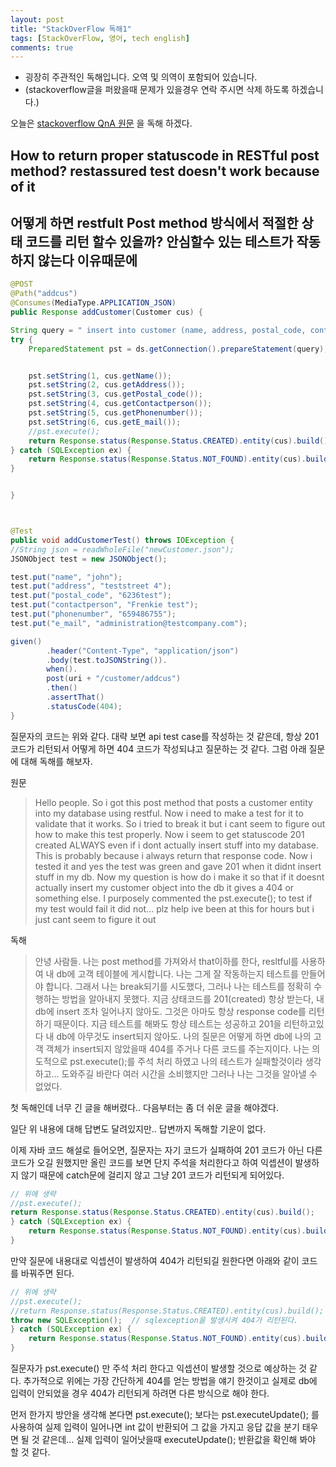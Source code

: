 ```yaml
---
layout: post
title: "StackOverFlow 독해1"
tags: [StackOverFlow, 영어, tech english]
comments: true
---
```


* 굉장히 주관적인 독해입니다. 오역 및 의역이 포함되어 있습니다.
* (stackoverflow글을 퍼왔을때 문제가 있을경우 연락 주시면 삭제 하도록 하겠습니다.)

오늘은 [stackoverflow QnA 원문](https://stackoverflow.com/questions/50722473/how-to-return-proper-statuscode-in-restful-post-method-restassured-test-doesnt) 을 독해 하겠다. 

## How to return proper statuscode in RESTful post method? restassured test doesn't work because of it
## 어떻게 하면 restfult Post method 방식에서 적절한 상태 코드를 리턴 할수 있을까?  안심할수 있는 테스트가 작동하지 않는다 이유때문에


```java
@POST
@Path("addcus")
@Consumes(MediaType.APPLICATION_JSON)
public Response addCustomer(Customer cus) {

String query = " insert into customer (name, address, postal_code, contactperson, phonenumber, e_mail) values(?, ?, ?, ?, ?, ?)";
try {
    PreparedStatement pst = ds.getConnection().prepareStatement(query);


    pst.setString(1, cus.getName());
    pst.setString(2, cus.getAddress());
    pst.setString(3, cus.getPostal_code());
    pst.setString(4, cus.getContactperson());
    pst.setString(5, cus.getPhonenumber());
    pst.setString(6, cus.getE_mail());
    //pst.execute();
    return Response.status(Response.Status.CREATED).entity(cus).build();
} catch (SQLException ex) {
    return Response.status(Response.Status.NOT_FOUND).entity(cus).build();
}


}



@Test
public void addCustomerTest() throws IOException {
//String json = readWholeFile("newCustomer.json");
JSONObject test = new JSONObject();

test.put("name", "john");
test.put("address", "teststreet 4");
test.put("postal_code", "6236test");
test.put("contactperson", "Frenkie test");
test.put("phonenumber", "659486755");
test.put("e_mail", "administration@testcompany.com");

given()
        .header("Content-Type", "application/json")
        .body(test.toJSONString()).
        when().
        post(uri + "/customer/addcus")
        .then()
        .assertThat()
        .statusCode(404);         
}
```
질문자의 코드는 위와 같다. 대략 보면 api test case를 작성하는 것 같은데, 항상 201 코드가 리턴되서 어떻게 하면 404 코드가 작성되냐고 질문하는 것 같다.
그럼 아래 질문에 대해 독해를 해보자.

원문 
> Hello people. So i got this post method that posts a customer entity into my database using restful. Now i need to make a test for it to validate that it works. So i tried to break it but i cant seem to figure out how to make this test properly. Now i seem to get statuscode 201 created ALWAYS even if i dont actually insert stuff into my database. This is probably because i always return that response code. Now i tested it and yes the test was green and gave 201 when it didnt insert stuff in my db. Now my question is how do i make it so that if it doesnt actually insert my customer object into the db it gives a 404 or something else. I purposely commented the pst.execute(); to test if my test would fail it did not...
plz help ive been at this for hours but i just cant seem to figure it out

독해
> 안녕 사람들. 나는  post method를 가져와서 that이하를 한다, resltful를 사용하여 내 db에 고객 테이블에 게시합니다. 나는 그게 잘 작동하는지 테스트를 만들어야 합니다. 그래서 나는 break되기를 시도했다, 그러나 나는 테스트를 정확히 수행하는 방법을 알아내지 못했다.  지금 상태코드를 201(created) 항상 받는다, 내 db에 insert 조차 일어나지 않아도. 
그것은 아마도 항상 response code를 리턴하기 때문이다.  지금 테스트를 해봐도 항상 테스트는 성공하고 201을 리턴하고있다 내 db에 아무것도 insert되지 않아도. 나의 질문은 어떻게 하면 db에 나의 고객 객체가 insert되지 않았을때 404를 주거나 다른 코드를 주는지이다. 나는 의도적으로 pst.execute();를 주석 처리 하였고 나의 테스트가 실패할것이라 생각하고...
도와주길 바란다 여러 시간을 소비했지만 그러나 나는 그것을 알아낼 수 없었다.

첫 독해인데 너무 긴 글을 해버렸다..
다음부터는 좀 더 쉬운 글을 해야겠다.

일단 위 내용에 대해 답변도 달려있지만.. 답변까지 독해할 기운이 없다.

이제 자바 코드 해설로 들어오면, 질문자는 자기 코드가 실패하여 201 코드가 아닌 다른 코드가 오길 원했지만 올린 코드를 보면 단지 주석을 처리한다고 하여 익셉션이 발생하지 않기 때문에 catch문에 걸리지 않고 그냥 201 코드가 리턴되게 되어있다.

```java
// 위에 생략
//pst.execute();
return Response.status(Response.Status.CREATED).entity(cus).build();
} catch (SQLException ex) {
    return Response.status(Response.Status.NOT_FOUND).entity(cus).build();
}
```

만약 질문에 내용대로 익셉션이 발생하여 404가 리턴되길 원한다면 아래와 같이 코드를 바꿔주면 된다.

```java
// 위에 생략
//pst.execute();
//return Response.status(Response.Status.CREATED).entity(cus).build();
throw new SQLException();  // sqlexception을 발생시켜 404가 리턴된다.
} catch (SQLException ex) {
    return Response.status(Response.Status.NOT_FOUND).entity(cus).build();
}
```

질문자가 pst.execute() 만 주석 처리 한다고 익셉션이 발생할 것으로 예상하는 것 같다.
추가적으로 위에는 가장 간단하게 404를 얻는 방법을 얘기 한것이고 실제로 db에 입력이 안되었을 경우 404가 리턴되게 하려면 다른 방식으로 해야 한다.

먼저 한가지 방안을 생각해 본다면 pst.execute(); 보다는 pst.executeUpdate(); 를 사용하여 실제 입력이 일어나면 int 값이 반환되어 그 값을 가지고 응답 값을 분기 태우면 될 것 같은데... 실제 입력이 일어낫을때 executeUpdate(); 반환값을 확인해 봐야 할 것 같다.


